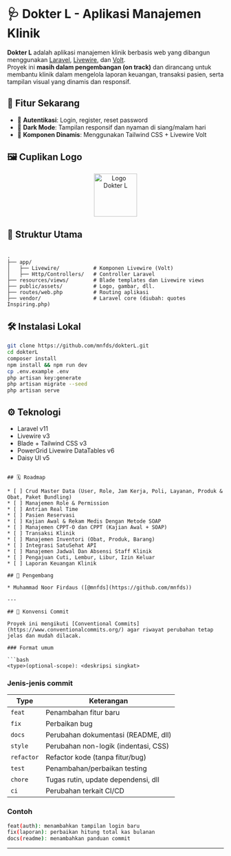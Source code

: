 # 🩺 Dokter L - Aplikasi Manajemen Klinik

**Dokter L** adalah aplikasi manajemen klinik berbasis web yang dibangun menggunakan [Laravel](https://laravel.com/), [Livewire](https://livewire.laravel.com/), dan [Volt](https://voltphp.dev/).  
Proyek ini **masih dalam pengembangan (on track)** dan dirancang untuk membantu klinik dalam mengelola laporan keuangan, transaksi pasien, serta tampilan visual yang dinamis dan responsif.

## 🧩 Fitur Sekarang

- 🔐 **Autentikasi**: Login, register, reset password
- 🌙 **Dark Mode**: Tampilan responsif dan nyaman di siang/malam hari
- 🎨 **Komponen Dinamis**: Menggunakan Tailwind CSS + Livewire Volt

## 🖼️ Cuplikan Logo

<div align="center">
  <img src="public/assets/logo_dr_l.png" alt="Logo Dokter L" height="100">
</div>

## 📂 Struktur Utama

```

.
├── app/
│   ├── Livewire/           # Komponen Livewire (Volt)
│   ├── Http/Controllers/   # Controller Laravel
├── resources/views/        # Blade templates dan Livewire views
├── public/assets/          # Logo, gambar, dll.
├── routes/web.php          # Routing aplikasi
├── vendor/                 # Laravel core (diubah: quotes Inspiring.php)

````

## 🛠️ Instalasi Lokal

```bash
git clone https://github.com/mnfds/dokterL.git
cd dokterL
composer install
npm install && npm run dev
cp .env.example .env
php artisan key:generate
php artisan migrate --seed
php artisan serve
````

## ⚙️ Teknologi

* Laravel v11
* Livewire v3
* Blade + Tailwind CSS v3
* PowerGrid Livewire DataTables v6
* Daisy UI v5

```

## 🗓️ Roadmap

* [ ] Crud Master Data (User, Role, Jam Kerja, Poli, Layanan, Produk & Obat, Paket Bundling)
* [ ] Manajemen Role & Permission
* [ ] Antrian Real Time
* [ ] Pasien Reservasi
* [ ] Kajian Awal & Rekam Medis Dengan Metode SOAP
* [ ] Manajemen CPPT-O dan CPPT (Kajian Awal + SOAP)
* [ ] Transaksi Klinik
* [ ] Manajemen Inventori (Obat, Produk, Barang)
* [ ] Integrasi SatuSehat API
* [ ] Manajemen Jadwal Dan Absensi Staff Klinik
* [ ] Pengajuan Cuti, Lembur, Libur, Izin Keluar
* [ ] Laporan Keuangan Klinik

## 👤 Pengembang

* Muhammad Noor Firdaus ([@mnfds](https://github.com/mnfds))

---

## 🧾 Konvensi Commit

Proyek ini mengikuti [Conventional Commits](https://www.conventionalcommits.org/) agar riwayat perubahan tetap jelas dan mudah dilacak.

### Format umum

```bash
<type>(optional-scope): <deskripsi singkat>
```

### Jenis-jenis commit

| Type       | Keterangan                           |
| ---------- | ------------------------------------ |
| `feat`     | Penambahan fitur baru                |
| `fix`      | Perbaikan bug                        |
| `docs`     | Perubahan dokumentasi (README, dll)  |
| `style`    | Perubahan non-logik (indentasi, CSS) |
| `refactor` | Refactor kode (tanpa fitur/bug)      |
| `test`     | Penambahan/perbaikan testing         |
| `chore`    | Tugas rutin, update dependensi, dll  |
| `ci`       | Perubahan terkait CI/CD              |

### Contoh

```bash
feat(auth): menambahkan tampilan login baru
fix(laporan): perbaikan hitung total kas bulanan
docs(readme): menambahkan panduan commit
```

---
